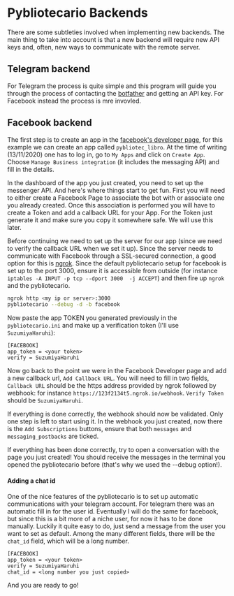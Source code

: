# Pybliotecario Backends

There are some subtleties involved when implementing new backends.
The main thing to take into account is that a new backend will require new API keys
and, often, new ways to communicate with the remote server.

## Telegram backend
For Telegram the process is quite simple and this program will guide you through the process
of contacting the [botfather](https://t.me/botfather) and getting an API key.
For Facebook instead the process is mre invovled.

## Facebook backend
The first step is to create an app in the [facebook's developer page](https://developers.facebook.com/),
for this example we can create an app called `pybliotec_libro`.
At the time of writing (13/11/2020) one has to log in, go to `My Apps` and click on `Create App`.
Choose `Manage Business integration` (it includes the messaging API) and fill in the details.

In the dashboard of the app you just created, you need to set up the messenger API.
And here's where things start to get fun.
First you will need to either create a Facebook Page to associate the bot with or associate one you already created.
Once this association is performed you will have to create a Token and add a callback URL for your App.
For the Token just generate it and make sure you copy it somewhere safe. We will use this later.

Before continuing we need to set up the server for our app (since we need to verify the callback URL when we set it up).
Since the server needs to communicate with Facebook through a SSL-secured connection, a good option for this is [ngrok](https://ngrok.com/).
Since the default pybliotecario setup for facebook is set up to the port 3000, ensure it is accessible from outside
(for instance `iptables -A INPUT -p tcp --dport 3000  -j ACCEPT`) and then fire up `ngrok` and the pybliotecario.

```bash
ngrok http <my ip or server>:3000
pybliotecario --debug -d -b facebook
```

Now paste the app TOKEN you generated previously in the `pybliotecario.ini` and make up a verification token (I'll use `SuzumiyaHaruhi`):
```config
[FACEBOOK]
app_token = <your token>
verify = SuzumiyaHaruhi
```

Now go back to the point we were in the Facebook Developer page and add a new callback url, `Add Callback URL`.
You will need to fill in two fields, `Callback URL` should be the https address provided by ngrok followed by webhook:
for instance `https://123f2134t5.ngrok.io/webhook`.
`Verify Token` should be `SuzumiyaHaruhi`.

If everything is done correctly, the webhook should now be validated.
Only one step is left to start using it.
In the webhook you just created, now there is the `Add Subscriptions` buttons,
ensure that both `messages` and `messaging_postbacks` are ticked.

If everything has been done correctly, try to open a conversation with the page you just created!
You should receive the messages in the terminal you opened the pybliotecario before (that's why we used the --debug option!).

#### Adding a chat id
One of the nice features of the pybliotecario is to set up automatic communications with your telegram account.
For telegram there was an automatic fill in for the user id.
Eventually I will do the same for facebook, but since this is a bit more of a niche user, for now it has to be done manually.
Luckily it quite easy to do, just send a message from the user you want to set as default.
Among the many different fields, there will be the `chat_id` field, which will be a long number.

```config
[FACEBOOK]
app_token = <your token>
verify = SuzumiyaHaruhi
chat_id = <long number you just copied>
```

And you are ready to go!
